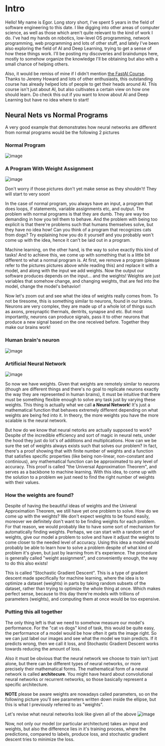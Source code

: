 # Intro

Hello! My name is Egor. Long story short, I've spent 5 years in the field of software engineering to this date. I like digging into other areas of computer science,
as well as those which aren't quite relevant to the kind of work I do. I've had my hands on robotics, low-level OS programming, network programming, web programming 
and lots of other stuff, and lately I've been also exploring the field of AI and Deep Learning, trying to get a sense of how these things work. I'll be posting my discoveries and braindumps here,
mostly to somehow organize the knowledge I'll be obtaining but also with a small chance of helping others. 

Also, it would be remiss of mine if I didn't mention [the FastAI Course](https://course.fast.ai/). Thanks to Jeremy Howard and lots of other enthusiasts, this outstanding course
has already helped lots of people to get their heads around AI. This course isn't just about AI, but also cultivates a certain view on how one should learn. Do check this out if you
want to know about AI and Deep Learning but have no idea where to start!


## Neural Nets vs Normal Programs

A very good example that demonstrates how neural networks are different from normal programs would be the following 2 pictures

### Normal Program
![image](https://github.com/user-attachments/assets/77e7444a-72e8-4bae-87f0-60cd98e55001)


### A Program With Weight Assignment
![image](https://github.com/user-attachments/assets/dc6e26c0-73be-4f0e-8b08-473c5a837c0e)


Don't worry if those pictures don't yet make sense as they shouldn't! They will start to very soon!

In the case of normal program, you always have an input, a program that does loops, if statements, variable assignments etc, and output. The problem with normal programs
is that they are dumb. They are way too demanding in how you tell them to behave. And the problem with being too explicit is that there're problems such that humans themselves solve, but
they have no idea how! Can you think of a program that recognizes cats from dogs? Try explaining how you do it yourself and you probably won't come up with the idea, hence it can't be laid out in a program.

Machine learning, on the other hand, is the way to solve exactly this kind of tasks! And to achieve this, we come up with something that is a little bit different to what a normal program is.
At first, we remove a program (please refer to the pictures pictures above while reading this) and replace it with a model, and along with the input we add weights.
Now the output our software produces depends on the input... and the weights! Weights are just variables that somehow change, and changing weights, that are fed into the model, change the model's behavior!

Now let's zoom out and see what the idea of weights really comes from. To not be tiresome, this is something similar to neurons, found in our brains.
Neurons are very complex, they are made up of a whole lot of things such as axons, presynaptic thermals, dentrits, synapse and etc. But most importantly, neurons can produce signals, 
pass it to other neurons that produce a new signal based on the one received before. Together they make our brains work!

### Human brain's neuron
![image](https://github.com/user-attachments/assets/f9b3effa-5729-40cc-97c4-12252d041a52)

### Artificial Neural Network
![image](https://github.com/user-attachments/assets/96bb991f-2431-40f3-9e1c-1416bcf606b8)


So now we have weights. Given that weights are remotely similar to neurons (though are different things and there's no goal to replicate neurons exactly the way they are represented in human brains),
it must be intuitive that there must be something flexible enough to solve any task just by varying these weights. This thing is actually what we call **a Neural Network**!
It's just a mathematical function that behaves extremely different depending on what weights are being fed into it. In theory, the more weights you have the more scalable is the neural network.


But how do we know that neural netorks are actually supposed to work? Despite of the incredible efficiency and sort of magic in neural nets, under the hood they just do lot's of additions and multiplications.
How can we be sure the set of weights always exists such that solves our problem? In fact, there's a proof showing that with finite number of weights and a function that satisfies specific properties 
(like being non-linear, non-constant and continious), any mathematical function can be approximated to any level of accuracy. This proof is called "the Universal Approximation Theorem", and serves as a backbone to machine learning.
With this idea, to come up with the solution to a problem we just need to find the right number of weights with their values.

### How the weights are found?
Despite of having the beautiful ideas of weights and the Univeral Approximation Theorem, we still have yet one problem to solve. How do we come up with the weights?
We don't expect weights to be found easily, moreover we definitely don't want to be finding weights for each problem. For that reason, we would probably like to have some sort of mechanism for automatically finding weights. Perhaps, we can start with a random set of weights, give our model a problem to solve
and have it adjust the weights to come closer to the needed level of accuracy. Using this idea a model would probably be able to learn how to solve a problem despite of what kind of problem it's given, but just by learning from it's experience.
The procedure is generally called "weight assignment", and conveniently enough, the way to do this also exists!

This is called "Stochastic Gradient Descent". This is a type of gradient descent made specifically for machine learning, where the idea is to optimize a dataset (weights) in parts by taking random subsets of the dataset, rather than trying to optimize the whole thing at once.
Which makes perfect sense, because to this day there're models with trillions of parameters (weights), and computing them at once would be too expensive.

### Putting this all together
The only thing left is that we need to somehow measure our model's performance. For the "cat vs dogs" kind of task, this would be quite easy, the performance of a model would be how often it gets the image right.
So we can just label our images and see what the model we train predicts. If it predicts wrong, then we call it loss, and Stochastic Gradient Descent works towards reducing the amount of loss.

Also it must be obvious that the neural network we choose to train isn't just alone, but there can be different types of neural networks, or more precisely their mathematical forms.
The mathematical form of a neural network is called **architecure**. You might have heard about convolutional neural networks or recurrent networks, so those basically represent a specific architecture.

**NOTE** please be aware weights are nowadays called parameters, so on the following picture you'll see parameters written down inside the ellipse, but this is what I previously referred to as "weights".

Let's revise what neural networks look like given all of the above
![image](https://github.com/user-attachments/assets/c9af2bbe-af5b-434f-b360-2c187ac5f05e)

Now, not only our model (or particular architecture) takes an input and weights, but also the difference lies in it's training process, where the predictions, compared to labels, produce loss,
and stochastic gradient descent tries to minimize the loss.



